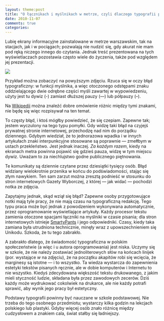 ```yaml
---
layout: theme:post
title: "O łącznikach i myślnikach w metrze, czyli dlaczego typografii powinno się uczyć w szkołach"
date: 2010-11-07
comments: true
categories:
---
```


Lubię ekrany informacyjne zainstalowane w metrze warszawskim, tak na
stacjach, jak i w pociągach; pozwalają nie nudzić się, gdy akurat nie
mam pod ręką niczego innego do czytania. Jednak treść prezentowana na
tych wyświetlaczach pozostawia często wiele do życzenia, także pod
względem jej prezentacji.

<img src="/img/blog/metro.jpg">

Przykład można zobaczyć na powyższym zdjęciu. Rzuca się w oczy błąd
typograficzny: w funkcji myślnika, a więc otoczonego odstępami znaku
oddzielającego dwie odrębne części myśli zawartej w wypowiedzeniu,
użyty jest tu dywiz (-) zamiast dłuższej pauzy (—) lub półpauzy (–).

Na [Wikipedii][1] można znaleźć dobre omówienie różnic między tymi
znakami, nie będę się więc rozpisywał na ten temat.

To częsty błąd, i ktoś mógłby powiedzieć, że się czepiam. Zapewne tak;
jestem wyczulony na tego typu pomyłki. Gdy widzę taki błąd na czyjejś
prywatnej stronie internetowej, przechodzę nad nim do porządku
dziennego. Gdybym wiedział, że to jednorazowa wpadka i w innych
artykułach znaki interpunkcyjne stosowane są poprawnie — zmełłbym w
ustach przekleństwo. Jest jednak inaczej. _Za każdym razem_, kiedy na
ekranach metra powinna pojawić się gdzieś pauza, widzę w tym miejscu
dywiz. Uważam to za niechlujstwo godne publicznego piętnowania.

Te komunikaty są dziennie czytane przez dziesiątki tysięcy osób. Błąd
widziany wielokrotnie przenika w końcu do podświadomości, stając się
złym nawykiem. Ten sam zarzut można zresztą podnieść w stosunku do
stron internetowych Gazety Wyborczej, z której — jak widać — pochodzi
notka ze zdjęcia.

Zapytajmy jednak, skąd wziął się błąd? Zapewne osoby przygotowujące
notki mają tyle pracy, że nie mają czasu na typograficzną
redakcję. Tego typu praca może być jednak z powodzeniem wykonywana
automatycznie, przez oprogramowanie wyświetlające artykuły. Każdy
procesor tekstu zamienia otoczone spacjami łączniki na myślniki w
czasie pisania; dla stron internetowych istnieje [SmartyPants][2] i jego
odpowiedniki. Czasy, kiedy taka zamiana była utrudniona technicznie,
minęły wraz z upowszechnieniem się Unikodu. Szkoda, że tu tego
zabrakło.

A zabrakło dlatego, że świadomość typograficzna w polskim
społeczeństwie (a więc i u autora oprogramowania) jest niska. Uczymy
się w szkole, że nie należy zostawiać jednoliterowych słów na końcach
linijek (por. wystające _w_ na zdjęciu), że na początku akapitów robi
się wcięcia, że marginesy są istotne — i to wszystko. Ta wiedza
wystarcza do zapewnienia estetyki tekstów pisanych ręcznie, ale w
dobie komputerów i Internetu to nie wszystko. Kiedyś zdecydowana
większość tekstu drukowanego, z jakim mieli styczność ludzie, składana
była przez zawodowych zecerów. Dziś każdy może wydrukować cokolwiek na
drukarce, ale nie każdy potrafi sprawić, aby wynik jego pracy był
estetyczny.

Podstawy typografii powinny być nauczane w szkole podstawowej. Nie
trzeba do tego osobnego przedmiotu; wystarczy kilka godzin na lekcjach
polskiego lub plastyki. Gdyby więcej osób znało różnicę między
cudzysłowem a znakiem cala, świat stałby się ładniejszy.

 [1]: http://pl.wikipedia.org/wiki/Pauza_(znak_typograficzny)#Zastosowanie
 [2]: http://daringfireball.net/projects/smartypants/
